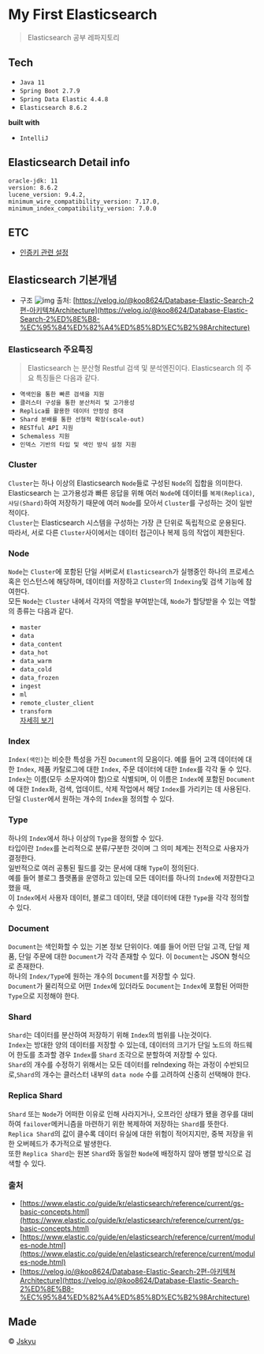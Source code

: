 # My First Elasticsearch
> Elasticsearch 공부 레파지토리

## Tech
- `Java 11`
- `Spring Boot 2.7.9`
- `Spring Data Elastic 4.4.8`
- `Elasticsearch 8.6.2`

__built with__
- `IntelliJ`

## Elasticsearch Detail info
```
oracle-jdk: 11
version: 8.6.2
lucene_version: 9.4.2,
minimum_wire_compatibility_version: 7.17.0,
minimum_index_compatibility_version: 7.0.0
```

## ETC
* [인증키 관련 설정](https://github.com/Jskyu/my-first-elastic/tree/master/key)

## Elasticsearch 기본개념
* 구조
![img](https://velog.velcdn.com/images/koo8624/post/8584d80f-950b-46c9-8cd0-78ba2e2c53f4/1.png)
출처: [https://velog.io/@koo8624/Database-Elastic-Search-2편-아키텍쳐Architecture](https://velog.io/@koo8624/Database-Elastic-Search-2%ED%8E%B8-%EC%95%84%ED%82%A4%ED%85%8D%EC%B2%98Architecture)

### Elasticsearch 주요특징
> Elasticsearch 는 분산형 Restful 검색 및 분석엔진이다. Elasticsearch 의 주요 특징들은 다음과 같다.
* `역색인을 통한 빠른 검색을 지원`
* `클러스터 구성을 통한 분산처리 및 고가용성`
* `Replica를 활용한 데이터 안정성 증대`
* `Shard 분배를 통한 선형적 확장(scale-out)`
* `RESTful API 지원`
* `Schemaless 지원`
* `인덱스 기반의 타입 및 색인 방식 설정 지원`

### Cluster
`Cluster`는 하나 이상의 Elasticsearch `Node`들로 구성된 `Node`의 집합을 의미한다.<br>
Elasticsearch 는 고가용성과 빠른 응답을 위해 여러 `Node`에 데이터를 `복제(Replica)`,<br>
`샤딩(Shard)`하여 저장하기 때문에 여러 `Node`를 모아서 `Cluster`를 구성하는 것이 일반적이다.<br>
`Cluster`는 Elasticsearch 시스템을 구성하는 가장 큰 단위로 독립적으로 운용된다.<br>
따라서, 서로 다른 `Cluster`사이에서는 데이터 접근이나 복제 등의 작업이 제한된다.

### Node
`Node`는 `Cluster`에 포함된 단일 서버로서 `Elasticsearch`가 실행중인 하나의 프로세스 혹은 인스턴스에 해당하며, 데이터를 저장하고 `Cluster`의 `Indexing`및 검색 기능에 참여한다.<br>
모든 `Node`는 `Cluster` 내에서 각자의 역할을 부여받는데, `Node`가 할당받을 수 있는 역할의 종류는 다음과 같다.

* `master`
* `data`
* `data_content`
* `data_hot`
* `data_warm`
* `data_cold`
* `data_frozen`
* `ingest`
* `ml`
* `remote_cluster_client`
* `transform`
<br>[자세히 보기](https://www.elastic.co/guide/en/elasticsearch/reference/current/modules-node.html)

### Index
`Index(색인)`는 비슷한 특성을 가진 `Document`의 모음이다. 예를 들어 고객 데이터에 대한 `Index`, 제품 카탈로그에 대한 `Index`, 주문 데이터에 대한 `Index`를 각각 둘 수 있다.<br>
`Index`는 이름(모두 소문자여야 함)으로 식별되며, 이 이름은 `Index`에 포함된 `Document`에 대한 `Index`화, 검색, 업데이트, 삭제 작업에서 해당 `Index`를 가리키는 데 사용된다.<br>
단일 `Cluster`에서 원하는 개수의 `Index`을 정의할 수 있다.

### Type
하나의 `Index`에서 하나 이상의 `Type`을 정의할 수 있다.<br>
타입이란 `Index`를 논리적으로 분류/구분한 것이며 그 의미 체계는 전적으로 사용자가 결정한다.<br>
일반적으로 여러 공통된 필드를 갖는 문서에 대해 `Type`이 정의된다.<br>
예를 들어 블로그 플랫폼을 운영하고 있는데 모든 데이터를 하나의 `Index`에 저장한다고 했을 때,<br>
이 `Index`에서 사용자 데이터, 블로그 데이터, 댓글 데이터에 대한 `Type`을 각각 정의할 수 있다.

### Document
`Document`는 색인화할 수 있는 기본 정보 단위이다. 예를 들어 어떤 단일 고객, 단일 제품,  단일 주문에 대한 `Document`가 각각 존재할 수 있다. 이 `Document`는 JSON 형식으로 존재한다.<br>
하나의 `Index/Type`에 원하는 개수의 `Document`를 저장할 수 있다.<br>
`Document`가 물리적으로 어떤 `Index`에 있더라도 `Document`는 `Index`에 포함된 어떠한 `Type`으로 지정해야 한다.

### Shard
`Shard`는 데이터를 분산하여 저장하기 위해 `Index`의 범위를 나눈것이다.<br>
`Index`는 방대한 양의 데이터를 저장할 수 있는데, 데이터의 크기가 단일 노드의 하드웨어 한도를 초과할 경우
`Index`를 `Shard` 조각으로 분할하여 저장할 수 있다.<br>
`Shard`의 개수를 수정하기 위해서는 모든 데이터를 reIndexing 하는 과정이 수반되므로,`Shard`의 개수는 클러스터 내부의 `data node` 수를 고려하여 신중히 선택해야 한다.

### Replica Shard
`Shard` 또는 `Node`가 어떠한 이유로 인해 사라지거나, 오프라인 상태가 됐을 경우를 대비하여 `failover`메커니즘을 마련하기 위한 복제하여 저장하는 `Shard`를 뜻한다.<br>
`Replica Shard`의 값이 클수록 데이터 유실에 대한 위험이 적어지지만, 중복 저장을 위한 오버헤드가 추가적으로 발생한다.<br>
또한 `Replica Shard`는 원본 `Shard`와 동일한 `Node`에 배정하지 않아 병렬 방식으로 검색할 수 있다.

### 출처
* [https://www.elastic.co/guide/kr/elasticsearch/reference/current/gs-basic-concepts.html](https://www.elastic.co/guide/kr/elasticsearch/reference/current/gs-basic-concepts.html)
* [https://www.elastic.co/guide/en/elasticsearch/reference/current/modules-node.html](https://www.elastic.co/guide/en/elasticsearch/reference/current/modules-node.html)
* [https://velog.io/@koo8624/Database-Elastic-Search-2편-아키텍쳐Architecture](https://velog.io/@koo8624/Database-Elastic-Search-2%ED%8E%B8-%EC%95%84%ED%82%A4%ED%85%8D%EC%B2%98Architecture)

## Made
© [Jskyu](https://github.com/Jskyu)